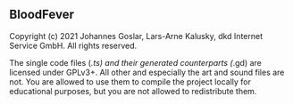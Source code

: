 ## BloodFever

Copyright (c) 2021 Johannes Goslar, Lars-Arne Kalusky, dkd Internet Service GmbH. All rights reserved.

The single code files (_.ts) and their generated counterparts (_.gd) are licensed under GPLv3+. All other and especially the art and sound files are not. You are allowed to use them to compile the project locally for educational purposes, but you are not allowed to redistribute them.
